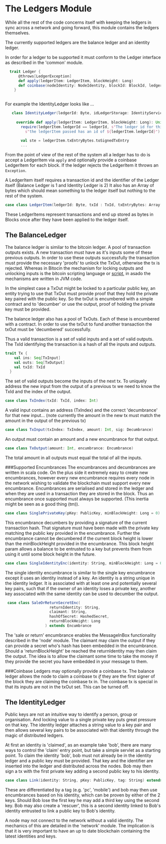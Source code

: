 # The Ledgers Module

While all the rest of the code concerns itself with keeping the ledgers in sync across a network and going forward, this module contains the ledgers themselves. 
  
  The currently supported ledgers are the balance ledger and an identity ledger. 
  
  In order for a ledger to be supported it must conform to the Ledger interface as described in the 'common' module.
  
```scala
  trait Ledger {
      @throws[LedgerException]
      def apply(ledgerItem: LedgerItem, blockHeight: Long)
      def coinbase(nodeIdentity: NodeIdentity, blockId: BlockId, ledgerId: Byte): Option[LedgerItem] = None
    }
    
```
 
   For example the IdentityLedger looks like ... 
   
```scala
   class IdentityLedger(ledgerId: Byte, idLedgerStorage: IdentityService) extends  Ledger with Logging {
   
     override def apply(ledgerItem: LedgerItem, blockHeight: Long): Unit = {
       require(ledgerItem.ledgerId == ledgerId, s"The ledger id for this (Identity) ledger is $ledgerId but " +
         s"the ledgerItem passed has an id of ${ledgerItem.ledgerId}")
   
       val ste = ledgerItem.txEntryBytes.toSignedTxEntry
       ...
```

From the point of view of the rest of the system all a ledger has to do is accept a LedgerItem via `apply` and optionally provide a coinbase LedgerItem for each block. If the ledger rejects the LedgerItem it throws an `Exception`.
 
 A LedgerItem itself requires a transaction id and the identifier of the Ledger itself (Balance Ledger is 1 and Identity Ledger is 2)
 It also has an Array of bytes which should mean something to the ledger itself but nothing to the rest of the system.
 
```scala
case class LedgerItem(ledgerId: Byte, txId : TxId, txEntryBytes: Array[Byte])
```

These LedgerItems represent transactions and end up stored as bytes in Blocks once after they have been applied to the ledger itself.
 
## The BalanceLedger
 
The balance ledger is similar to the bitcoin ledger. A pool of transaction outputs exists. A new transaction must have as it's inputs some of these previous outputs. In order to use these outputs successfully the transaction must provide the necessary 'proofs' to unlock the TxOut, otherwise the tx is rejected. Whereas in Bitocin the mechanism for locking outputs and unlocking inputs is the bitcoin scripting language or [script](https://en.bitcoin.it/wiki/Script), in asado the mechanisms are written in JVM code.  

In the simplest case a TxOut might be locked to a particular public key, an entity trying to use that TxOut must provide proof that they hold the private key paired with the public key. So the txOut is encumbered with a simple contract and to 'decumber' or use the output, proof of holding the private key must be provided. 
     
The balance ledger also has a pool of TxOuts. Each of these is encumbered with a contract. In order to use the txOut to fund another transaction the txOut must be 'decumbered' successfully.

Thus a valid transaction is a set of valid inputs and a set of valid outputs. The TxId identifying the transaction is a hash of all the inputs and outputs. 
   
```scala
trait Tx {
    val ins: Seq[TxInput]
    val outs: Seq[TxOutput]
    val txId: TxId
  }
```  

The set of valid outputs become the inputs of the next tx. To uniquely address the new input from the output of a previous tx we need to know the TxId and the index of the output.

```scala
case class TxIndex(txId: TxId, index: Int) 
``` 
 
A valid input contains an address (TxIndex) and the correct 'decumbrance' for that new input...
 (note currently the amount in the new tx must match the amount in the output of the previous tx)
  
```scala
case class TxInput(txIndex: TxIndex, amount: Int, sig: Decumbrance)
```
An output must contain an amount and a new encumbrance for that output. 
```scala
case class TxOutput(amount: Int, encumbrance: Encumbrance)
```
The total amount in all outputs must equal the total of all the inputs.
 
###Supported Encumbrances
The encumbrances and decumbrances are written in scala code. On the plus side it extremely easy to create new encumbrances, however every new encumbrance requires every node in the network wishing to validate the blockchain must support every new encumbrance. Encumbrances are serialised and stored in the ledger and when they are used in a transaction they are stored in the block. Thus an encumbrance once supported must always be supported. (This inertia might be seen as a good thing (tm)). 
  
```scala
case class SinglePrivateKey(pKey: PublicKey, minBlockHeight: Long = 0) extends Encumbrance
```

This encumbrance decumbers by providing a signature of the current transaction hash. That signature must have been made with the private key  matching the public key provided in the encumbrance. Further the encumbrance cannot be decumbered if the current block height is lower than the minBlockHeight provided in the encumbrance. This block height param allows a balance to be entrusted to a key but prevents them from using it until some block height in the future. 

```scala
case class SingleIdentityEnc(identity: String, minBlockHeight: Long = 0) extends Encumbrance
```
The single identity encumbrance is similar to the single key encumbrance except it uses an identity instead of a key. An identity is a string unique in the identity ledger. It is associated with at least one and potentially several key pairs, such that if the owner of an identity loses a private key, another key associated with the same identity can be used to decumber the output.

```scala
 case class SaleOrReturnSecretEnc(
                    returnIdentity: String,
                    claimant: String,
                    hashOfSecret: HashedSecret,
                    returnBlockHeight: Long
                  ) extends Encumbrance 
```                                          
The 'sale or return' encumbrance enables the MessageInBox functionality described in the 'node' module. The claimant may claim the output if they can provide a secret who's hash has been embedded in the encumbrance. Should a 'returnBlockHeight' be reached the returnIdentity may then claim the output. The idea is to allow the claimant some time to take the money if they provide the secret you have embedded in your message to them.               

###Coinbase
Ledgers may optionally provide a coinbase tx. The balance ledger allows the node to claim a coinbase tx *if* they are the first signer of the block they are claiming the coinbase tx in. The coinbase tx is special in that its inputs are not in the txOut set. This can be turned off.  
 

## The IdentityLedger
Public keys are not an intuitive way to identify a person, group or organisation. And locking value to a single private key puts great pressure on that key. The identity ledger attaches a string value to a key pair and then allows several key pairs to be associated with that identity through the magic of distributed ledgers. 
   
At first an identity is 'claimed', as an example take 'bob', there are many ways to control the 'claim' entry point, but take a simple servlet as a starting point. To claim the identity 'bob', bob must not already be in the identity ledger and a public key must be provided. That key and the identifier are inserted into the ledger and distributed across the nodes. Bob may then sign a tx with the first private key adding a second public key to his identity.
 
```scala
case class Link(identity: String, pKey: PublicKey, tag: String) extends IdentityLedgerMessage(identity) 
 ```
 
These are differentiated by a tag (e.g. 'pc', 'mobile') and bob may then use encumbrances based on his identity, which can be proven by either of the 2 keys. Should Bob lose the first key he may add a third key using the second key. Bob may also create a 'rescuer', this is a second identity linked to Bob's identity entrusted to link a public key to Bob's identity.     

A node may not connect to the network without a valid identity. The mechanics of this are detailed in the 'network' module. The implication is that it is very important to have an up to date blockchain containing the latest identities and keys.   